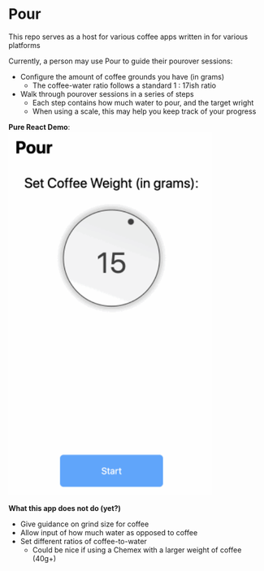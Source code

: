 # Pour
This repo serves as a host for various coffee apps written in for various platforms

Currently, a person may use Pour to guide their pourover sessions:
- Configure the amount of coffee grounds you have (in grams)
  - The coffee-water ratio follows a standard 1 : 17ish ratio
- Walk through pourover sessions in a series of steps
  - Each step contains how much water to pour, and the target wright
  - When using a scale, this may help you keep track of your progress 

**Pure React Demo**:
<img src="./react/pour/public/pour_react.gif" width=400 />

**What this app does not do (yet?)**
- Give guidance on grind size for coffee
- Allow input of how much water as opposed to coffee
- Set different ratios of coffee-to-water
  - Could be nice if using a Chemex with a larger weight of coffee (40g+) 
